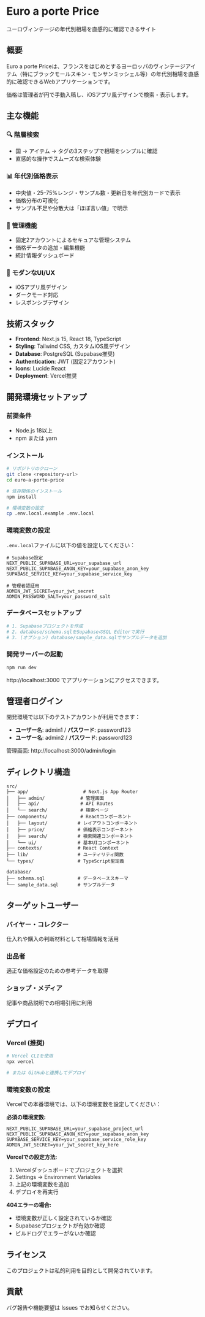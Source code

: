 # Euro a porte Price

ユーロヴィンテージの年代別相場を直感的に確認できるサイト

## 概要

Euro a porte Priceは、フランスをはじめとするヨーロッパのヴィンテージアイテム（特にブラックモールスキン・モンサンミッシェル等）の年代別相場を直感的に確認できるWebアプリケーションです。

価格は管理者が円で手動入稿し、iOSアプリ風デザインで検索・表示します。

## 主な機能

### 🔍 階層検索
- 国 → アイテム → タグの3ステップで相場をシンプルに確認
- 直感的な操作でスムーズな検索体験

### 📊 年代別価格表示
- 中央値・25–75%レンジ・サンプル数・更新日を年代別カードで表示
- 価格分布の可視化
- サンプル不足や分散大は「ほぼ言い値」で明示

### 🔐 管理機能
- 固定2アカウントによるセキュアな管理システム
- 価格データの追加・編集機能
- 統計情報ダッシュボード

### 🎨 モダンなUI/UX
- iOSアプリ風デザイン
- ダークモード対応
- レスポンシブデザイン

## 技術スタック

- **Frontend**: Next.js 15, React 18, TypeScript
- **Styling**: Tailwind CSS, カスタムiOS風デザイン
- **Database**: PostgreSQL (Supabase推奨)
- **Authentication**: JWT (固定2アカウント)
- **Icons**: Lucide React
- **Deployment**: Vercel推奨

## 開発環境セットアップ

### 前提条件
- Node.js 18以上
- npm または yarn

### インストール
```bash
# リポジトリのクローン
git clone <repository-url>
cd euro-a-porte-price

# 依存関係のインストール
npm install

# 環境変数の設定
cp .env.local.example .env.local
```

### 環境変数の設定
`.env.local`ファイルに以下の値を設定してください：

```env
# Supabase設定
NEXT_PUBLIC_SUPABASE_URL=your_supabase_url
NEXT_PUBLIC_SUPABASE_ANON_KEY=your_supabase_anon_key
SUPABASE_SERVICE_KEY=your_supabase_service_key

# 管理者認証用
ADMIN_JWT_SECRET=your_jwt_secret
ADMIN_PASSWORD_SALT=your_password_salt
```

### データベースセットアップ
```bash
# 1. Supabaseプロジェクトを作成
# 2. database/schema.sqlをSupabaseのSQL Editorで実行
# 3. (オプション) database/sample_data.sqlでサンプルデータを追加
```

### 開発サーバーの起動
```bash
npm run dev
```

http://localhost:3000 でアプリケーションにアクセスできます。

## 管理者ログイン

開発環境では以下のテストアカウントが利用できます：

- **ユーザー名**: admin1 / **パスワード**: password123
- **ユーザー名**: admin2 / **パスワード**: password123

管理画面: http://localhost:3000/admin/login

## ディレクトリ構造

```
src/
├── app/                    # Next.js App Router
│   ├── admin/             # 管理画面
│   ├── api/               # API Routes
│   └── search/            # 検索ページ
├── components/            # Reactコンポーネント
│   ├── layout/           # レイアウトコンポーネント
│   ├── price/            # 価格表示コンポーネント
│   ├── search/           # 検索関連コンポーネント
│   └── ui/               # 基本UIコンポーネント
├── contexts/             # React Context
├── lib/                  # ユーティリティ関数
└── types/                # TypeScript型定義

database/
├── schema.sql            # データベーススキーマ
└── sample_data.sql       # サンプルデータ
```

## ターゲットユーザー

### バイヤー・コレクター
仕入れや購入の判断材料として相場情報を活用

### 出品者
適正な価格設定のための参考データを取得

### ショップ・メディア
記事や商品説明での相場引用に利用

## デプロイ

### Vercel (推奨)
```bash
# Vercel CLIを使用
npx vercel

# または GitHubと連携してデプロイ
```

### 環境変数の設定
Vercelでの本番環境では、以下の環境変数を設定してください：

**必須の環境変数:**
```
NEXT_PUBLIC_SUPABASE_URL=your_supabase_project_url
NEXT_PUBLIC_SUPABASE_ANON_KEY=your_supabase_anon_key
SUPABASE_SERVICE_KEY=your_supabase_service_role_key
ADMIN_JWT_SECRET=your_jwt_secret_key_here
```

**Vercelでの設定方法:**
1. Vercelダッシュボードでプロジェクトを選択
2. Settings → Environment Variables
3. 上記の環境変数を追加
4. デプロイを再実行

**404エラーの場合:**
- 環境変数が正しく設定されているか確認
- Supabaseプロジェクトが有効か確認
- ビルドログでエラーがないか確認

## ライセンス

このプロジェクトは私的利用を目的として開発されています。

## 貢献

バグ報告や機能要望は Issues でお知らせください。